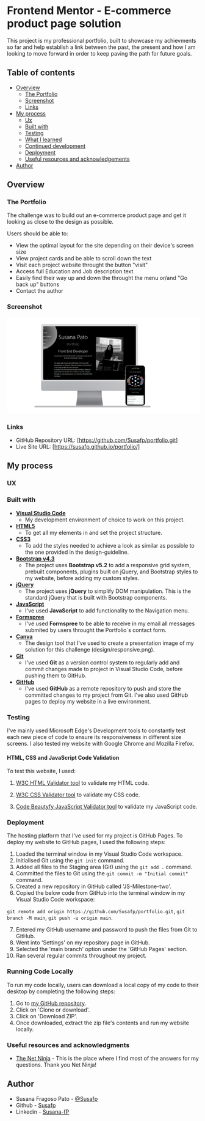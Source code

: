 # Frontend Mentor - E-commerce product page solution

This project is my professional portfolio, built to showcase my achievments so far and help establish a link between the past, the present and how I am looking to move forward in order to keep paving the path for future goals.

## Table of contents

- [Overview](#overview)
  - [The Portfolio](#the-portfolio)
  - [Screenshot](#screenshot)
  - [Links](#links)
- [My process](#my-process)
  - [Ux](#ux)
  - [Built with](#built-with)
  - [Testing](#testing)
  - [What I learned](#what-i-learned)
  - [Continued development](#continued-development)
  - [Deployment](#deployment)
  - [Useful resources and acknowledgements](#useful-resources-and-acknowledgements)
- [Author](#Author)

## Overview

### The Portfolio

The challenge was to build out an e-commerce product page and get it looking as close to the design as possible.

Users should be able to:

- View the optimal layout for the site depending on their device's screen size
- View project cards and be able to scroll down the text
- Visit each project website throught the button "visit"
- Access full Education and Job description text
- Easily find their way up and down the throught the menu or/and "Go back up" buttons
- Contact the author

### Screenshot

![Portfolio Page](design/responsive.png)

### Links

- GitHub Repository URL: [https://github.com/Susafp/portfolio.git]
- Live Site URL: [https://susafp.github.io/portfolio/]

## My process

### UX


### Built with

- [**Visual Studio Code**](https://code.visualstudio.com/)
   - My development environment of choice to work on this project.
- [**HTML5**](https://developer.mozilla.org/en-US/docs/Web/Guide/HTML/HTML5)
    - To get all my elements in and set the project structure.
- [**CSS3**](https://developer.mozilla.org/en-US/docs/Web/CSS/CSS3)
    - To add the styles needed to achieve a look as similar as possible to the one provided in the design-guideline.
- [**Bootstrap v4.3**](https://getbootstrap.com/)
    - The project uses **Bootstrap v5.2** to add a responsive grid system, prebuilt components, plugins built on jQuery, and Bootstrap styles to my website, before adding my custom styles.
- [**jQuery**](https://jquery.com)
    - The project uses **jQuery** to simplify DOM manipulation. This is the standard jQuery that is built with Bootstrap components. 
- [**JavaScript**](https://www.javascript.com/)
    - I've used **JavaScript** to add functionality to the Navigation menu.
- [**Formspree**](https://formspree.io/)
    - I've used **Formspree** to be able to receive in my email all messages submited by users throught the Portfolio´s contact form.
- [**Canva**](https://www.canva.com/en_gb/)
    - The design tool that I've used to create a presentation image of my solution for this challenge (design/responsive.png).
- [**Git**](https://git-scm.com/)
    - I've used **Git** as a version control system to regularly add and commit changes made to project in Visual Studio Code, before pushing them to GitHub.
- [**GitHub**](https://github.com/)
    - I've used **GitHub** as a remote repository to push and store the committed changes to my project from Git. I've also used GitHub pages to deploy my website in a live environment.

### Testing

I've mainly used Microsoft Edge's Development tools to constantly test each new piece of code to ensure its responsiveness in different size screens. I also tested my website with Google Chrome and Mozilla Firefox.

#### HTML, CSS and JavaScript Code Validation

To test this website, I used:

1. [W3C HTML Validator tool](https://validator.w3.org/#validate_by_input) to validate my HTML code. 

2. [W3C CSS Validator tool](https://jigsaw.w3.org/css-validator/#validate_by_input) to validate my CSS code.

3. [Code Beautyfy JavaScript Validator tool](https://codebeautify.org/jsvalidate) to validate my JavaScript code.

### Deployment

The hosting platform that I've used for my project is GitHub Pages. To deploy my website to GitHub pages, I used the following steps:

1. Loaded the terminal window in my Visual Studio Code workspace.
2. Initialised Git using the `git init` command.
3. Added all files to the Staging area (Git) using the `git add .` command.
4. Committed the files to Git using the `git commit -m "Initial commit"` command.
5. Created a new repository in GitHub called 'JS-Milestone-two'.
6. Copied the below code from GitHub into the terminal window in my Visual Studio Code workspace:

```git remote add origin https://github.com/Susafp/portfolio.git```,
```git branch -M main```,
```git push -u origin main```.

7. Entered my GitHub username and password to push the files from Git to GitHub.
8. Went into 'Settings' on my repository page in GitHub.
9. Selected the 'main branch' option under the 'GitHub Pages' section.
10. Ran several regular commits throughout my project.

### Running Code Locally

To run my code locally, users can download a local copy of my code to their desktop by completing the following steps:

1. Go to [my GitHub repository](https://github.com/Susafp/portfolio.git).
2. Click on 'Clone or download'.
3. Click on 'Download ZIP'.
4. Once downloaded, extract the zip file's contents and run my website locally.

### Useful resources and acknowledgments

- [The Net Ninja](https://www.youtube.com/channel/UCW5YeuERMmlnqo4oq8vwUpg) - This is the place where I find most of the answers for my questions. 
Thank you Net Ninja!

## Author

- Susana Fragoso Pato - [@Susafp](#)
- Github - [Susafp](https://github.com/Susafp)
- Linkedin - [Susana-fP](https://www.linkedin.com/in/susana-fp/)


